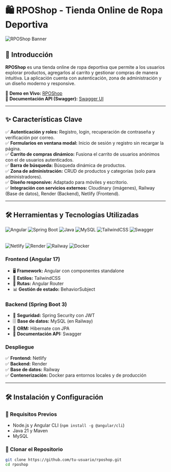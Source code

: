# 🛍️ RPOShop - Tienda Online de Ropa Deportiva  

![RPOShop Banner](https://res.cloudinary.com/dl7on9tjj/image/upload/v1739382135/Captura_de_pantalla_364_wmfniy.png)


## 🚀 Introducción  
**RPOShop** es una tienda online de ropa deportiva que permite a los usuarios explorar productos, agregarlos al carrito y gestionar compras de manera intuitiva. La aplicación cuenta con autenticación, zona de administración y un diseño moderno y responsive.  

🔗 **Demo en Vivo:** [RPOShop](https://rposhop.netlify.app/)  
🔗 **Documentación API (Swagger):** [Swagger UI](https://rposhop-backend-latest.onrender.com/swagger-ui/index.html)  

---

## ✨ Características Clave  
✅ **Autenticación y roles:** Registro, login, recuperación de contraseña y verificación por correo.  
✅ **Formularios en ventana modal:** Inicio de sesión y registro sin recargar la página.  
✅ **Carrito de compras dinámico:** Fusiona el carrito de usuarios anónimos con el de usuarios autenticados.  
✅ **Barra de búsqueda:** Búsqueda dinámica de productos.  
✅ **Zona de administración:** CRUD de productos y categorías (solo para administradores).  
✅ **Diseño responsive:** Adaptado para móviles y escritorio.  
✅ **Integración con servicios externos:** Cloudinary (imágenes), Railway (Base de datos), Render (Backend), Netlify (Frontend).  

---

## 🛠 Herramientas y Tecnologías Utilizadas  
![Angular](https://img.shields.io/badge/Angular-DD0031?style=flat&logo=angular&logoColor=white) ![Spring Boot](https://img.shields.io/badge/Spring%20Boot-6DB33F?style=flat&logo=spring-boot&logoColor=white) ![Java](https://img.shields.io/badge/Java-ED8B00?style=flat&logo=openjdk&logoColor=white) ![MySQL](https://img.shields.io/badge/MySQL-4479A1?style=flat&logo=mysql&logoColor=white) ![TailwindCSS](https://img.shields.io/badge/TailwindCSS-38B2AC?style=flat&logo=tailwind-css&logoColor=white) ![Swagger](https://img.shields.io/badge/Swagger-85EA2D?style=flat&logo=swagger&logoColor=black)  
<br>  
![Netlify](https://img.shields.io/badge/Netlify-00C7B7?style=flat&logo=netlify&logoColor=white) ![Render](https://img.shields.io/badge/Render-00979D?style=flat&logo=render&logoColor=white) ![Railway](https://img.shields.io/badge/Railway-121212?style=flat&logo=railway&logoColor=white) ![Docker](https://img.shields.io/badge/Docker-2496ED?style=flat&logo=docker&logoColor=white) 

### **Frontend (Angular 17)**  
- 🖥 **Framework:** Angular con componentes standalone  
- 🎨 **Estilos:** TailwindCSS  
- 🔀 **Rutas:** Angular Router  
- 📊 **Gestión de estado:** BehaviorSubject  

### **Backend (Spring Boot 3)**  
- 🔐 **Seguridad:** Spring Security con JWT  
- 🗄 **Base de datos:** MySQL (en Railway)  
- 📜 **ORM:** Hibernate con JPA  
- 📖 **Documentación API:** Swagger  

### **Despliegue**  
✅ **Frontend:** Netlify  
✅ **Backend:** Render  
✅ **Base de datos:** Railway  
✅ **Contenerización:** Docker para entornos locales y de producción  

---

## 🛠 Instalación y Configuración  

### 🔹 **Requisitos Previos**  
- Node.js y Angular CLI (`npm install -g @angular/cli`)  
- Java 21 y Maven  
- MySQL  

### 🔹 **Clonar el Repositorio**  
```sh
git clone https://github.com/tu-usuario/rposhop.git
cd rposhop
